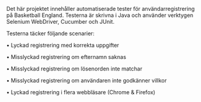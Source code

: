 Det här projektet innehåller automatiserade tester för användarregistrering på Basketball England. Testerna är skrivna i Java och använder verktygen Selenium WebDriver, Cucumber och JUnit.

Testerna täcker följande scenarier:

•	Lyckad registrering med korrekta uppgifter

•	Misslyckad registrering om efternamn saknas

•	Misslyckad registrering om lösenorden inte matchar

•	Misslyckad registrering om användaren inte godkänner villkor

•	Lyckad registrering i flera webbläsare (Chrome & Firefox)
